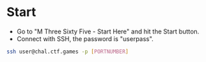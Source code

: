 # Start
- Go to "M Three Sixty Five - Start Here" and hit the Start button.
- Connect with SSH, the password is "userpass".
```bash
ssh user@chal.ctf.games -p [PORTNUMBER]
```
